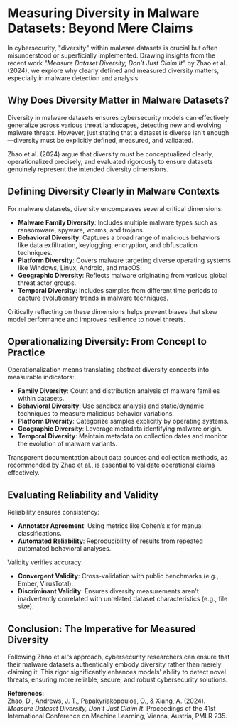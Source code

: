 # Measuring Diversity in Malware Datasets: Beyond Mere Claims

In cybersecurity, "diversity" within malware datasets is crucial but often misunderstood or superficially implemented. Drawing insights from the recent work *"Measure Dataset Diversity, Don’t Just Claim It"* by Zhao et al. (2024), we explore why clearly defined and measured diversity matters, especially in malware detection and analysis.

## Why Does Diversity Matter in Malware Datasets?

Diversity in malware datasets ensures cybersecurity models can effectively generalize across various threat landscapes, detecting new and evolving malware threats. However, just stating that a dataset is diverse isn't enough—diversity must be explicitly defined, measured, and validated.

Zhao et al. (2024) argue that diversity must be conceptualized clearly, operationalized precisely, and evaluated rigorously to ensure datasets genuinely represent the intended diversity dimensions.

## Defining Diversity Clearly in Malware Contexts

For malware datasets, diversity encompasses several critical dimensions:

- **Malware Family Diversity**: Includes multiple malware types such as ransomware, spyware, worms, and trojans.
- **Behavioral Diversity**: Captures a broad range of malicious behaviors like data exfiltration, keylogging, encryption, and obfuscation techniques.
- **Platform Diversity**: Covers malware targeting diverse operating systems like Windows, Linux, Android, and macOS.
- **Geographic Diversity**: Reflects malware originating from various global threat actor groups.
- **Temporal Diversity**: Includes samples from different time periods to capture evolutionary trends in malware techniques.

Critically reflecting on these dimensions helps prevent biases that skew model performance and improves resilience to novel threats.

## Operationalizing Diversity: From Concept to Practice

Operationalization means translating abstract diversity concepts into measurable indicators:

- **Family Diversity**: Count and distribution analysis of malware families within datasets.
- **Behavioral Diversity**: Use sandbox analysis and static/dynamic techniques to measure malicious behavior variations.
- **Platform Diversity**: Categorize samples explicitly by operating systems.
- **Geographic Diversity**: Leverage metadata identifying malware origin.
- **Temporal Diversity**: Maintain metadata on collection dates and monitor the evolution of malware variants.

Transparent documentation about data sources and collection methods, as recommended by Zhao et al., is essential to validate operational claims effectively.

## Evaluating Reliability and Validity

Reliability ensures consistency:
- **Annotator Agreement**: Using metrics like Cohen’s κ for manual classifications.
- **Automated Reliability**: Reproducibility of results from repeated automated behavioral analyses.

Validity verifies accuracy:
- **Convergent Validity**: Cross-validation with public benchmarks (e.g., Ember, VirusTotal).
- **Discriminant Validity**: Ensures diversity measurements aren't inadvertently correlated with unrelated dataset characteristics (e.g., file size).

## Conclusion: The Imperative for Measured Diversity

Following Zhao et al.’s approach, cybersecurity researchers can ensure that their malware datasets authentically embody diversity rather than merely claiming it. This rigor significantly enhances models' ability to detect novel threats, ensuring more reliable, secure, and robust cybersecurity solutions.

**References:**  
Zhao, D., Andrews, J. T., Papakyriakopoulos, O., & Xiang, A. (2024). *Measure Dataset Diversity, Don't Just Claim It*. Proceedings of the 41st International Conference on Machine Learning, Vienna, Austria, PMLR 235.

